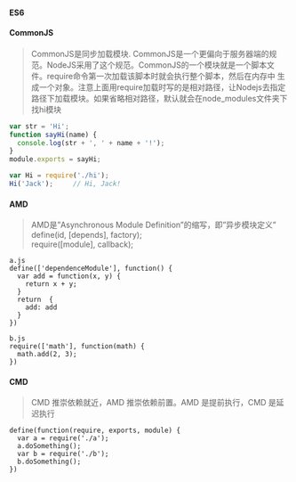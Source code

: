 #### ES6
#### CommonJS
>   CommonJS是同步加载模块. CommonJS是一个更偏向于服务器端的规范。NodeJS采用了这个规范。CommonJS的一个模块就是一个脚本文件。require命令第一次加载该脚本时就会执行整个脚本，然后在内存中
生成一个对象。注意上面用require加载时写的是相对路径，让Nodejs去指定路径下加载模块。如果省略相对路径，默认就会在node_modules文件夹下找hi模块
``` a.js
var str = 'Hi';
function sayHi(name) {
  console.log(str + ', ' + name + '!');
}
module.exports = sayHi;
```
``` b.js
var Hi = require('./hi');
Hi('Jack');     // Hi, Jack!
```
#### AMD
>   AMD是”Asynchronous Module Definition”的缩写，即”异步模块定义”
define(id, [depends], factory);  
require([module], callback);
```
a.js
define(['dependenceModule'], function() {
  var add = function(x, y) {
    return x + y;
  }
  return  {
    add: add
  }
})
```
```
b.js
require(['math'], function(math) {
  math.add(2, 3);
})
```
#### CMD
>  CMD 推崇依赖就近，AMD 推崇依赖前置。AMD 是提前执行，CMD 是延迟执行
```
define(function(require, exports, module) {
  var a = require('./a');
  a.doSomething();
  var b = require('./b');
  b.doSomething();
})
```